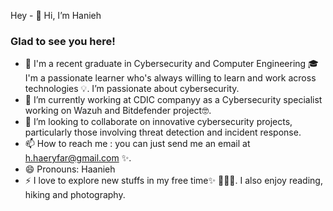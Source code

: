 Hey - 👋 Hi, I’m Hanieh

### Glad to see you here!

- 👀 I'm a recent graduate in Cybersecurity and Computer Engineering 🎓I'm a passionate learner who's always willing to learn and work across technologies 💡. I’m passionate about cybersecurity.
- 🌱 I’m currently working at CDIC companyy as a Cybersecurity specialist working on Wazuh and Bitdefender project🤓.
- 💞️ I’m looking to collaborate on innovative cybersecurity projects, particularly those involving threat detection and incident response.
- 📫 How to reach me : you can just send me an email at h.haeryfar@gmail.com ✨.
- 😄 Pronouns: Haanieh
- ⚡ I love to explore new stuffs in my free time✨ 👨🏻‍💻. I also enjoy reading, hiking and photography.


